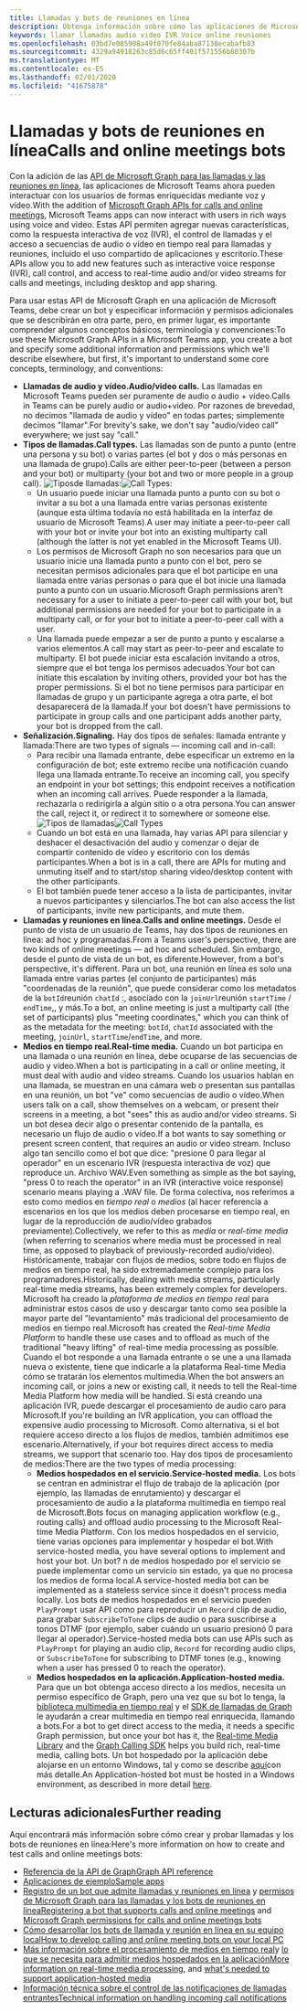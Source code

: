 ```yaml
---
title: Llamadas y bots de reuniones en línea
description: Obtenga información sobre cómo las aplicaciones de Microsoft Teams pueden interactuar con los usuarios mediante voz y vídeo mediante las API de Microsoft Graph para las llamadas y las reuniones en línea.
keywords: llamar llamadas audio video IVR Voice online reuniones
ms.openlocfilehash: 03bd7e085908a49f070fe84aba87138ecabafb83
ms.sourcegitcommit: 4329a94918263c85d6c65ff401f571556b80307b
ms.translationtype: MT
ms.contentlocale: es-ES
ms.lasthandoff: 02/01/2020
ms.locfileid: "41675878"
---
```

# <a name="calls-and-online-meetings-bots"></a><span data-ttu-id="0f180-104">Llamadas y bots de reuniones en línea</span><span class="sxs-lookup"><span data-stu-id="0f180-104">Calls and online meetings bots</span></span>

<span data-ttu-id="0f180-105">Con la adición de las [API de Microsoft Graph para las llamadas y las reuniones en línea](/graph/api/resources/communications-api-overview?view=graph-rest-beta), las aplicaciones de Microsoft Teams ahora pueden interactuar con los usuarios de formas enriquecidas mediante voz y vídeo.</span><span class="sxs-lookup"><span data-stu-id="0f180-105">With the addition of [Microsoft Graph APIs for calls and online meetings](/graph/api/resources/communications-api-overview?view=graph-rest-beta), Microsoft Teams apps can now interact with users in rich ways using voice and video.</span></span> <span data-ttu-id="0f180-106">Estas API permiten agregar nuevas características, como la respuesta interactiva de voz (IVR), el control de llamadas y el acceso a secuencias de audio o vídeo en tiempo real para llamadas y reuniones, incluido el uso compartido de aplicaciones y escritorio.</span><span class="sxs-lookup"><span data-stu-id="0f180-106">These APIs allow you to add new features such as interactive voice response (IVR), call control, and access to real-time audio and/or video streams for calls and meetings, including desktop and app sharing.</span></span>

<span data-ttu-id="0f180-107">Para usar estas API de Microsoft Graph en una aplicación de Microsoft Teams, debe crear un bot y especificar información y permisos adicionales que se describirán en otra parte, pero, en primer lugar, es importante comprender algunos conceptos básicos, terminología y convenciones:</span><span class="sxs-lookup"><span data-stu-id="0f180-107">To use these Microsoft Graph APIs in a Microsoft Teams app, you create a bot and specify some additional information and permissions which we'll describe elsewhere, but first, it's important to understand some core concepts, terminology, and conventions:</span></span>

* <span data-ttu-id="0f180-108">**Llamadas de audio y vídeo.**</span><span class="sxs-lookup"><span data-stu-id="0f180-108">**Audio/video calls.**</span></span> <span data-ttu-id="0f180-109">Las llamadas en Microsoft Teams pueden ser puramente de audio o audio + vídeo.</span><span class="sxs-lookup"><span data-stu-id="0f180-109">Calls in Teams can be purely audio or audio+video.</span></span> <span data-ttu-id="0f180-110">Por razones de brevedad, no decimos "llamada de audio y vídeo" en todas partes; simplemente decimos "llamar".</span><span class="sxs-lookup"><span data-stu-id="0f180-110">For brevity's sake, we don't say "audio/video call" everywhere; we just say "call."</span></span>
* <span data-ttu-id="0f180-111">**Tipos de llamadas.**</span><span class="sxs-lookup"><span data-stu-id="0f180-111">**Call types.**</span></span> <span data-ttu-id="0f180-112">Las llamadas son de punto a punto (entre una persona y su bot) o varias partes (el bot y dos o más personas en una llamada de grupo).</span><span class="sxs-lookup"><span data-stu-id="0f180-112">Calls are either peer-to-peer (between a person and your bot) or multiparty (your bot and two or more people in a group call).</span></span>
  <span data-ttu-id="0f180-113">![Tipos](~/assets/images/calls-and-meetings/call-types.png)de llamadas:</span><span class="sxs-lookup"><span data-stu-id="0f180-113">![Call Types](~/assets/images/calls-and-meetings/call-types.png):</span></span>
  * <span data-ttu-id="0f180-114">Un usuario puede iniciar una llamada punto a punto con su bot o invitar a su bot a una llamada entre varias personas existente (aunque esta última todavía no está habilitada en la interfaz de usuario de Microsoft Teams).</span><span class="sxs-lookup"><span data-stu-id="0f180-114">A user may initiate a peer-to-peer call with your bot or invite your bot into an existing multiparty call (although the latter is not yet enabled in the Microsoft Teams UI).</span></span>
  * <span data-ttu-id="0f180-115">Los permisos de Microsoft Graph no son necesarios para que un usuario inicie una llamada punto a punto con el bot, pero se necesitan permisos adicionales para que el bot participe en una llamada entre varias personas o para que el bot inicie una llamada punto a punto con un usuario.</span><span class="sxs-lookup"><span data-stu-id="0f180-115">Microsoft Graph permissions aren't necessary for a user to initiate a peer-to-peer call with your bot, but additional permissions are needed for your bot to participate in a multiparty call, or for your bot to initiate a peer-to-peer call with a user.</span></span>
  * <span data-ttu-id="0f180-116">Una llamada puede empezar a ser de punto a punto y escalarse a varios elementos.</span><span class="sxs-lookup"><span data-stu-id="0f180-116">A call may start as peer-to-peer and escalate to multiparty.</span></span> <span data-ttu-id="0f180-117">El bot puede iniciar esta escalación invitando a otros, siempre que el bot tenga los permisos adecuados.</span><span class="sxs-lookup"><span data-stu-id="0f180-117">Your bot can initiate this escalation by inviting others, provided your bot has the proper permissions.</span></span> <span data-ttu-id="0f180-118">Si el bot no tiene permisos para participar en llamadas de grupo y un participante agrega a otra parte, el bot desaparecerá de la llamada.</span><span class="sxs-lookup"><span data-stu-id="0f180-118">If your bot doesn't have permissions to participate in group calls and one participant adds another party, your bot is dropped from the call.</span></span>
* <span data-ttu-id="0f180-119">**Señalización.**</span><span class="sxs-lookup"><span data-stu-id="0f180-119">**Signaling.**</span></span> <span data-ttu-id="0f180-120">Hay dos tipos de señales: llamada entrante y llamada:</span><span class="sxs-lookup"><span data-stu-id="0f180-120">There are two types of signals — incoming call and in-call:</span></span>
  * <span data-ttu-id="0f180-121">Para recibir una llamada entrante, debe especificar un extremo en la configuración de bot; este extremo recibe una notificación cuando llega una llamada entrante.</span><span class="sxs-lookup"><span data-stu-id="0f180-121">To receive an incoming call, you specify an endpoint in your bot settings; this endpoint receives a notification when an incoming call arrives.</span></span> <span data-ttu-id="0f180-122">Puede responder a la llamada, rechazarla o redirigirla a algún sitio o a otra persona.</span><span class="sxs-lookup"><span data-stu-id="0f180-122">You can answer the call, reject it, or redirect it to somewhere or someone else.</span></span>
  <span data-ttu-id="0f180-123">![Tipos de llamadas](~/assets/images/calls-and-meetings/call-handling.png)</span><span class="sxs-lookup"><span data-stu-id="0f180-123">![Call Types](~/assets/images/calls-and-meetings/call-handling.png)</span></span>
  * <span data-ttu-id="0f180-124">Cuando un bot está en una llamada, hay varias API para silenciar y deshacer el desactivación del audio y comenzar o dejar de compartir contenido de vídeo y escritorio con los demás participantes.</span><span class="sxs-lookup"><span data-stu-id="0f180-124">When a bot is in a call, there are APIs for muting and unmuting itself and to start/stop sharing video/desktop content with the other participants.</span></span>
  * <span data-ttu-id="0f180-125">El bot también puede tener acceso a la lista de participantes, invitar a nuevos participantes y silenciarlos.</span><span class="sxs-lookup"><span data-stu-id="0f180-125">The bot can also access the list of participants, invite new participants, and mute them.</span></span>
* <span data-ttu-id="0f180-126">**Llamadas y reuniones en línea.**</span><span class="sxs-lookup"><span data-stu-id="0f180-126">**Calls and online meetings.**</span></span> <span data-ttu-id="0f180-127">Desde el punto de vista de un usuario de Teams, hay dos tipos de reuniones en línea: ad hoc y programadas.</span><span class="sxs-lookup"><span data-stu-id="0f180-127">From a Teams user's perspective, there are two kinds of online meetings — ad hoc and scheduled.</span></span> <span data-ttu-id="0f180-128">Sin embargo, desde el punto de vista de un bot, es diferente.</span><span class="sxs-lookup"><span data-stu-id="0f180-128">However, from a bot's perspective, it's different.</span></span> <span data-ttu-id="0f180-129">Para un bot, una reunión en línea es solo una llamada entre varias partes (el conjunto de participantes) más "coordenadas de la reunión", que puede considerar como los metadatos de la `botId`reunión `chatId` :, asociado con la `joinUrl`reunión `startTime` / `endTime`,, y más.</span><span class="sxs-lookup"><span data-stu-id="0f180-129">To a bot, an online meeting is just a multiparty call (the set of participants) plus "meeting coordinates," which you can think of as the metadata for the meeting: `botId`, `chatId` associated with the meeting, `joinUrl`, `startTime`/`endTime`, and more.</span></span>
* <span data-ttu-id="0f180-130">**Medios en tiempo real.**</span><span class="sxs-lookup"><span data-stu-id="0f180-130">**Real-time media.**</span></span> <span data-ttu-id="0f180-131">Cuando un bot participa en una llamada o una reunión en línea, debe ocuparse de las secuencias de audio y vídeo.</span><span class="sxs-lookup"><span data-stu-id="0f180-131">When a bot is participating in a call or online meeting, it must deal with audio and video streams.</span></span> <span data-ttu-id="0f180-132">Cuando los usuarios hablan en una llamada, se muestran en una cámara web o presentan sus pantallas en una reunión, un bot "ve" como secuencias de audio o vídeo.</span><span class="sxs-lookup"><span data-stu-id="0f180-132">When users talk on a call, show themselves on a webcam, or present their screens in a meeting, a bot "sees" this as audio and/or video streams.</span></span> <span data-ttu-id="0f180-133">Si un bot desea decir algo o presentar contenido de la pantalla, es necesario un flujo de audio o vídeo.</span><span class="sxs-lookup"><span data-stu-id="0f180-133">If a bot wants to say something or present screen content, that requires an audio or video stream.</span></span> <span data-ttu-id="0f180-134">Incluso algo tan sencillo como el bot que dice: "presione 0 para llegar al operador" en un escenario IVR (respuesta interactiva de voz) que reproduce un. Archivo WAV.</span><span class="sxs-lookup"><span data-stu-id="0f180-134">Even something as simple as the bot saying, "press 0 to reach the operator" in an IVR (interactive voice response) scenario means playing a .WAV file.</span></span> <span data-ttu-id="0f180-135">De forma colectiva, nos referimos a esto como medios en _tiempo real_ o _medios_ (al hacer referencia a escenarios en los que los medios deben procesarse en tiempo real, en lugar de la reproducción de audio/vídeo grabados previamente).</span><span class="sxs-lookup"><span data-stu-id="0f180-135">Collectively, we refer to this as _media_ or _real-time media_ (when referring to scenarios where media must be processed in real time, as opposed to playback of previously-recorded audio/video).</span></span> <span data-ttu-id="0f180-136">Históricamente, trabajar con flujos de medios, sobre todo en flujos de medios en tiempo real, ha sido extremadamente complejo para los programadores.</span><span class="sxs-lookup"><span data-stu-id="0f180-136">Historically, dealing with media streams, particularly real-time media streams, has been extremely complex for developers.</span></span> <span data-ttu-id="0f180-137">Microsoft ha creado la _plataforma de medios en tiempo real_ para administrar estos casos de uso y descargar tanto como sea posible la mayor parte del "levantamiento" más tradicional del procesamiento de medios en tiempo real.</span><span class="sxs-lookup"><span data-stu-id="0f180-137">Microsoft has created the _Real-time Media Platform_ to handle these use cases and to offload as much of the traditional "heavy lifting" of real-time media processing as possible.</span></span>  <span data-ttu-id="0f180-138">Cuando el bot responde a una llamada entrante o se une a una llamada nueva o existente, tiene que indicarle a la plataforma Real-time Media cómo se tratarán los elementos multimedia.</span><span class="sxs-lookup"><span data-stu-id="0f180-138">When the bot answers an incoming call, or joins a new or existing call, it needs to tell the Real-time Media Platform how media will be handled.</span></span> <span data-ttu-id="0f180-139">Si está creando una aplicación IVR, puede descargar el procesamiento de audio caro para Microsoft.</span><span class="sxs-lookup"><span data-stu-id="0f180-139">If you're building an IVR application, you can offload the expensive audio processing to Microsoft.</span></span> <span data-ttu-id="0f180-140">Como alternativa, si el bot requiere acceso directo a los flujos de medios, también admitimos ese escenario.</span><span class="sxs-lookup"><span data-stu-id="0f180-140">Alternatively, if your bot requires direct access to media streams, we support that scenario too.</span></span> <span data-ttu-id="0f180-141">Hay dos tipos de procesamiento de medios:</span><span class="sxs-lookup"><span data-stu-id="0f180-141">There are the two types of media processing:</span></span>
  * <span data-ttu-id="0f180-142">**Medios hospedados en el servicio.**</span><span class="sxs-lookup"><span data-stu-id="0f180-142">**Service-hosted media.**</span></span> <span data-ttu-id="0f180-143">Los bots se centran en administrar el flujo de trabajo de la aplicación (por ejemplo, las llamadas de enrutamiento) y descargar el procesamiento de audio a la plataforma multimedia en tiempo real de Microsoft.</span><span class="sxs-lookup"><span data-stu-id="0f180-143">Bots focus on managing application workflow (e.g., routing calls) and offload audio processing to the Microsoft Real-time Media Platform.</span></span> <span data-ttu-id="0f180-144">Con los medios hospedados en el servicio, tiene varias opciones para implementar y hospedar el bot.</span><span class="sxs-lookup"><span data-stu-id="0f180-144">With service-hosted media, you have several options to implement and host your bot.</span></span> <span data-ttu-id="0f180-145">Un bot? n de medios hospedado por el servicio se puede implementar como un servicio sin estado, ya que no procesa los medios de forma local.</span><span class="sxs-lookup"><span data-stu-id="0f180-145">A service-hosted media bot can be implemented as a stateless service since it doesn't process media locally.</span></span> <span data-ttu-id="0f180-146">Los bots de medios hospedados en el servicio pueden `PlayPrompt` usar API como para reproducir un `Record` clip de audio, para grabar `SubscribeToTone` clips de audio o para suscribirse a tonos DTMF (por ejemplo, saber cuándo un usuario presionó 0 para llegar al operador).</span><span class="sxs-lookup"><span data-stu-id="0f180-146">Service-hosted media bots can use APIs such as `PlayPrompt` for playing an audio clip, `Record` for recording audio clips, or `SubscribeToTone` for subscribing to DTMF tones (e.g., knowing when a user has pressed 0 to reach the operator).</span></span>
  * <span data-ttu-id="0f180-147">**Medios hospedados en la aplicación.**</span><span class="sxs-lookup"><span data-stu-id="0f180-147">**Application-hosted media.**</span></span> <span data-ttu-id="0f180-148">Para que un bot obtenga acceso directo a los medios, necesita un permiso específico de Graph, pero una vez que su bot lo tenga, la [biblioteca multimedia en tiempo real](https://www.nuget.org/packages/Microsoft.Graph.Communications.Calls.Media/) y el [SDK de llamadas de Graph](https://microsoftgraph.github.io/microsoft-graph-comms-samples/docs/articles/index.html#graph-calling-sdk-and-stateful-client-builder) le ayudarán a crear multimedia en tiempo real enriquecida, llamando a bots.</span><span class="sxs-lookup"><span data-stu-id="0f180-148">For a bot to get direct access to the media, it needs a specific Graph permission, but once your bot has it, the [Real-time Media Library](https://www.nuget.org/packages/Microsoft.Graph.Communications.Calls.Media/) and the [Graph Calling SDK](https://microsoftgraph.github.io/microsoft-graph-comms-samples/docs/articles/index.html#graph-calling-sdk-and-stateful-client-builder) helps you build rich, real-time media, calling bots.</span></span> <span data-ttu-id="0f180-149">Un bot hospedado por la aplicación debe alojarse en un entorno Windows, tal y como se describe [aquí](./requirements-considerations-application-hosted-media-bots.md)con más detalle.</span><span class="sxs-lookup"><span data-stu-id="0f180-149">An Application-hosted bot must be hosted in a Windows environment, as described in more detail [here](./requirements-considerations-application-hosted-media-bots.md).</span></span>

## <a name="further-reading"></a><span data-ttu-id="0f180-150">Lecturas adicionales</span><span class="sxs-lookup"><span data-stu-id="0f180-150">Further reading</span></span>

<span data-ttu-id="0f180-151">Aquí encontrará más información sobre cómo crear y probar llamadas y los bots de reuniones en línea:</span><span class="sxs-lookup"><span data-stu-id="0f180-151">Here's more information on how to create and test calls and online meetings bots:</span></span>

* [<span data-ttu-id="0f180-152">Referencia de la API de Graph</span><span class="sxs-lookup"><span data-stu-id="0f180-152">Graph API reference</span></span>](/graph/api/resources/communications-api-overview?view=graph-rest-beta)
* [<span data-ttu-id="0f180-153">Aplicaciones de ejemplo</span><span class="sxs-lookup"><span data-stu-id="0f180-153">Sample apps</span></span>](https://github.com/microsoftgraph/microsoft-graph-comms-samples)
* <span data-ttu-id="0f180-154">[Registro de un bot que admite llamadas y reuniones en línea](./registering-calling-bot.md) y [permisos de Microsoft Graph para las llamadas y los bots de reuniones en línea](/registering-calling-bot.md#add-microsoft-graph-permissions)</span><span class="sxs-lookup"><span data-stu-id="0f180-154">[Registering a bot that supports calls and online meetings](./registering-calling-bot.md) and [Microsoft Graph permissions for calls and online meetings bots](/registering-calling-bot.md#add-microsoft-graph-permissions)</span></span>
* [<span data-ttu-id="0f180-155">Cómo desarrollar los bots de llamada y reunión en línea en su equipo local</span><span class="sxs-lookup"><span data-stu-id="0f180-155">How to develop calling and online meeting bots on your local PC</span></span>](./debugging-local-testing-calling-meeting-bots.md)
* <span data-ttu-id="0f180-156">[Más información sobre el procesamiento de medios en tiempo real](./real-time-media-concepts.md)y [lo que se necesita para admitir medios hospedados en la aplicación](./requirements-considerations-application-hosted-media-bots.md)</span><span class="sxs-lookup"><span data-stu-id="0f180-156">[More information on real-time media processing](./real-time-media-concepts.md), and [what's needed to support application-hosted media](./requirements-considerations-application-hosted-media-bots.md)</span></span>
* [<span data-ttu-id="0f180-157">Información técnica sobre el control de las notificaciones de llamadas entrantes</span><span class="sxs-lookup"><span data-stu-id="0f180-157">Technical information on handling incoming call notifications</span></span>](./call-notifications.md)
